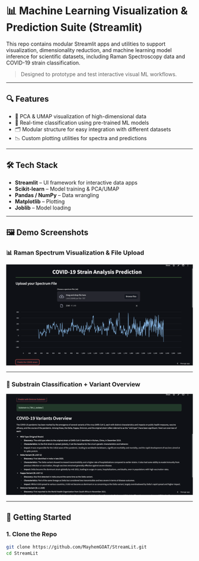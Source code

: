 # 📊 Machine Learning Visualization & Prediction Suite (Streamlit)

This repo contains modular Streamlit apps and utilities to support visualization, dimensionality reduction, and machine learning model inference for scientific datasets, including Raman Spectroscopy data and COVID-19 strain classification.

> Designed to prototype and test interactive visual ML workflows.

---

## 🔍 Features

- 🔬 PCA & UMAP visualization of high-dimensional data  
- 🧠 Real-time classification using pre-trained ML models  
- 🗂️ Modular structure for easy integration with different datasets  
- 📉 Custom plotting utilities for spectra and predictions  

---

## 🛠️ Tech Stack

- **Streamlit** – UI framework for interactive data apps  
- **Scikit-learn** – Model training & PCA/UMAP  
- **Pandas / NumPy** – Data wrangling  
- **Matplotlib** – Plotting  
- **Joblib** – Model loading  

---

## 🖼️ Demo Screenshots

### 📊 Raman Spectrum Visualization & File Upload

![Spectrum Upload & Visualization](spectrum_upload.png)

---

### 🧠 Substrain Classification + Variant Overview

![Omicron Prediction + Variant Info](variant_info.png)

---

## 🚀 Getting Started

### 1. Clone the Repo

```bash
git clone https://github.com/MayhemGOAT/StreamLit.git
cd StreamLit

